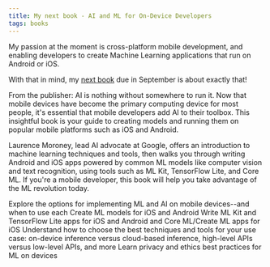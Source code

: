 ```yaml
---
title: My next book - AI and ML for On-Device Developers
tags: books
---
```



My passion at the moment is cross-platform mobile development, and enabling developers to create Machine Learning applications that run on Android or iOS. 

With that in mind, my [next book](https://www.oreilly.com/library/view/ai-and-machine/9781098101732/) due in September is about exactly that!

From the publisher:
AI is nothing without somewhere to run it. Now that mobile devices have become the primary computing device for most people, it's essential that mobile developers add AI to their toolbox. This insightful book is your guide to creating models and running them on popular mobile platforms such as iOS and Android.

Laurence Moroney, lead AI advocate at Google, offers an introduction to machine learning techniques and tools, then walks you through writing Android and iOS apps powered by common ML models like computer vision and text recognition, using tools such as ML Kit, TensorFlow Lite, and Core ML. If you're a mobile developer, this book will help you take advantage of the ML revolution today.

Explore the options for implementing ML and AI on mobile devices--and when to use each
Create ML models for iOS and Android
Write ML Kit and TensorFlow Lite apps for iOS and Android and Core ML/Create ML apps for iOS
Understand how to choose the best techniques and tools for your use case: on-device inference versus cloud-based inference, high-level APIs versus low-level APIs, and more
Learn privacy and ethics best practices for ML on devices
